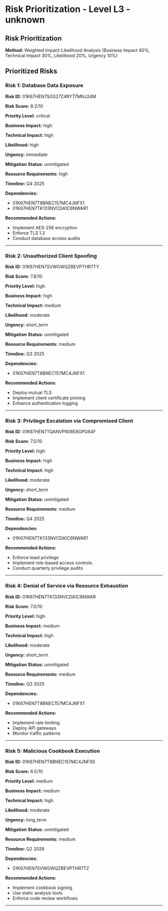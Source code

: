 # Risk Prioritization - Level L3 - unknown

## Risk Prioritization

**Method:** Weighted Impact-Likelihood Analysis (Business Impact 40%, Technical Impact 30%, Likelihood 20%, Urgency 10%)

## Prioritized Risks

### Risk 1: Database Data Exposure

**Risk ID:** 01K67HEN7SGS27Z4RYT7MNJ24M

**Risk Score:** 8.2/10

**Priority Level:** critical

**Business Impact:** high

**Technical Impact:** high

**Likelihood:** high

**Urgency:** immediate

**Mitigation Status:** unmitigated

**Resource Requirements:** high

**Timeline:** Q4 2025

**Dependencies:**
- 01K67HEN7T8BNEC157MC4JNFX1
- 01K67HEN7TK133NVCDA1C6NWAR1

**Recommended Actions:**
- Implement AES-256 encryption
- Enforce TLS 1.3
- Conduct database access audits

---

### Risk 2: Unauthorized Client Spoofing

**Risk ID:** 01K67HEN7SVWGWQZBEVPTHR7TY

**Risk Score:** 7.8/10

**Priority Level:** high

**Business Impact:** high

**Technical Impact:** medium

**Likelihood:** moderate

**Urgency:** short_term

**Mitigation Status:** unmitigated

**Resource Requirements:** medium

**Timeline:** Q3 2025

**Dependencies:**
- 01K67HEN7T8BNEC157MC4JNFX1

**Recommended Actions:**
- Deploy mutual TLS
- Implement client certificate pinning
- Enhance authentication logging

---

### Risk 3: Privilege Escalation via Compromised Client

**Risk ID:** 01K67HEN7TQANVPR08E8GPG64F

**Risk Score:** 7.5/10

**Priority Level:** high

**Business Impact:** high

**Technical Impact:** high

**Likelihood:** moderate

**Urgency:** short_term

**Mitigation Status:** unmitigated

**Resource Requirements:** medium

**Timeline:** Q4 2025

**Dependencies:**
- 01K67HEN7TK133NVCDA1C6NWAR1

**Recommended Actions:**
- Enforce least privilege
- Implement role-based access controls
- Conduct quarterly privilege audits

---

### Risk 4: Denial of Service via Resource Exhaustion

**Risk ID:** 01K67HEN7TK133NVCDA1C6NWAR

**Risk Score:** 7.0/10

**Priority Level:** high

**Business Impact:** medium

**Technical Impact:** high

**Likelihood:** moderate

**Urgency:** short_term

**Mitigation Status:** unmitigated

**Resource Requirements:** medium

**Timeline:** Q3 2025

**Dependencies:**
- 01K67HEN7T8BNEC157MC4JNFX1

**Recommended Actions:**
- Implement rate limiting
- Deploy API gateways
- Monitor traffic patterns

---

### Risk 5: Malicious Cookbook Execution

**Risk ID:** 01K67HEN7T8BNEC157MC4JNFX0

**Risk Score:** 6.5/10

**Priority Level:** medium

**Business Impact:** medium

**Technical Impact:** high

**Likelihood:** moderate

**Urgency:** long_term

**Mitigation Status:** unmitigated

**Resource Requirements:** medium

**Timeline:** Q2 2026

**Dependencies:**
- 01K67HEN7SVWGWQZBEVPTHR7TZ

**Recommended Actions:**
- Implement cookbook signing
- Use static analysis tools
- Enforce code review workflows

---

